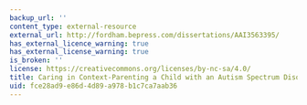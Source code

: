 ```yaml
---
backup_url: ''
content_type: external-resource
external_url: http://fordham.bepress.com/dissertations/AAI3563395/
has_external_licence_warning: true
has_external_license_warning: true
is_broken: ''
license: https://creativecommons.org/licenses/by-nc-sa/4.0/
title: Caring in Context-Parenting a Child with an Autism Spectrum Disorder in India
uid: fce28ad9-e86d-4d89-a978-b1c7ca7aab36
---
```

